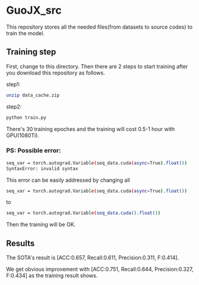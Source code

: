 # GuoJX_src

This repository stores all the needed files(from datasets to source codes) to train the model. 

## Training step

First, change to this directory. Then there are 2 steps to start training after you download this repository as follows.

step1:

```bash
unzip data_cache.zip
```

step2:

```bash
python train.py
```

There's 30 training epoches and the training will cost 0.5-1 hour with GPU(1080Ti).

### PS: Possible error:

```bash
seq_var = torch.autograd.Variable(seq_data.cuda(async=True).float())                                 ^
SyntaxError: invalid syntax
```

This error can be easily addressed by changing all

```bash
seq_var = torch.autograd.Variable(seq_data.cuda(async=True).float())                                 ^
```

to 

```bash
seq_var = torch.autograd.Variable(seq_data.cuda().float())                                 ^
```

Then the training will be OK.

## Results

The SOTA's result is [ACC:0.657, Recall:0.611, Precision:0.311, F:0.414].

We get obvious improvement with [ACC:0.751, Recall:0.644, Precision:0.327, F:0.434] as the training result shows.
